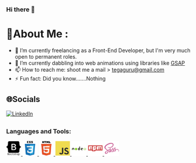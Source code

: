 ### Hi there :wave:

# 💫About Me :

- 🔭 I’m currently freelancing as a Front-End Developer, but I'm very much open to permanent roles.
- 🌱 I’m currently dabbling into web animations using libraries like [GSAP](https://greensock.com/)
- 📫 How to reach me: shoot me a mail > tegaguru@gmail.com
- ⚡ Fun fact: Did you know.......Nothing

## 🌐Socials

[![LinkedIn](https://img.shields.io/badge/LinkedIn-%230077B5.svg?logo=linkedin&logoColor=white)](https://ng.linkedin.com/in/oghenetega-obazenu-72a3b9b3?original_referer=https%3A%2F%2Fsearch.brave.com%2F)

## <h3 align="left">Languages and Tools:</h3>

<p align="left">

<a href="https://getbootstrap.com" target="_blank" rel="noreferrer"> 
<img src="https://raw.githubusercontent.com/devicons/devicon/master/icons/bootstrap/bootstrap-plain-wordmark.svg" alt="bootstrap" width="40" height="40"/> </a><a href="https://www.w3schools.com/css/" target="_blank" rel="noreferrer"> <img src="https://raw.githubusercontent.com/devicons/devicon/master/icons/css3/css3-original-wordmark.svg" alt="css3" width="40" height="40"/> </a><a href="https://www.w3.org/html/" target="_blank" rel="noreferrer"> <img src="https://raw.githubusercontent.com/devicons/devicon/master/icons/html5/html5-original-wordmark.svg" alt="html5" width="40" height="40"/> </a><a href="https://developer.mozilla.org/en-US/docs/Web/JavaScript" target="_blank" rel="noreferrer"> <img src="https://raw.githubusercontent.com/devicons/devicon/master/icons/javascript/javascript-original.svg" alt="javascript" width="40" height="40"/> </a><a href="https://nodejs.org" target="_blank" rel="noreferrer"> <img src="https://raw.githubusercontent.com/devicons/devicon/master/icons/nodejs/nodejs-original-wordmark.svg" alt="nodejs" width="40" height="40"/> </a><a href="https://www.npmjs.com/" target="_blank" rel="noreferrer"> <img src="https://raw.githubusercontent.com/devicons/devicon/master/icons/npm/npm-original-wordmark.svg" alt="nodejs" width="40" height="40"/> </a><a href="https://sass-lang.com" target="_blank" rel="noreferrer"> <img src="https://raw.githubusercontent.com/devicons/devicon/master/icons/sass/sass-original.svg" alt="sass" width="40" height="40"/> </a>
</p>
    

